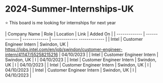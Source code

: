 # 2024-Summer-Internships-UK
⭐ This board is me looking for internships for next year

| Company Name  | Role | Location | Link | Added On |
| ------------- | ------------- | ------------- | -------------  ------------- |
| Intel  | Customer Engineer Intern  | Swindon, UK  | https://jobs.intel.com/en/job/swindon/customer-engineer-intern/41147/55258215216  | 04/10/2023  |
| Intel  | Customer Engineer Intern  | Swindon, UK  | l  | 04/10/2023  |
| Intel  | Customer Engineer Intern  | Swindon, UK  | l  | 04/10/2023  |
| Intel  | Customer Engineer Intern  | Swindon, UK  | l  | 04/10/2023  |
| Intel  | Customer Engineer Intern  | Swindon, UK  | l  | 04/10/2023  |

